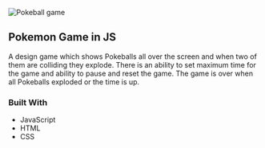 ![Pokeball game](/repository/Images/PokeballGame.png?raw=true)
<!-- PROJECT LOGO -->
## Pokemon Game in JS
A design game which shows Pokeballs all over the screen and when two of them are colliding they explode.
There is an ability to set maximum time for the game and ability to pause and reset the game.
The game is over when all Pokeballs exploded or the time is up.

### Built With
* JavaScript
* HTML
* CSS


